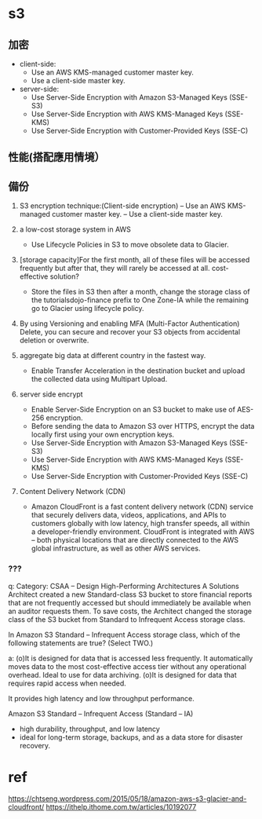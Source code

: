 # s3

## 加密
- client-side:
    - Use an AWS KMS-managed customer master key.
    - Use a client-side master key.
- server-side:
    - Use Server-Side Encryption with Amazon S3-Managed Keys (SSE-S3)
    - Use Server-Side Encryption with AWS KMS-Managed Keys (SSE-KMS)
    - Use Server-Side Encryption with Customer-Provided Keys (SSE-C)
    
## 性能(搭配應用情境）

## 備份


1. S3 encryption technique:(Client-side encryption)
    – Use an AWS KMS-managed customer master key.
    – Use a client-side master key.
  
2. a low-cost storage system in AWS
    - Use Lifecycle Policies in S3 to move obsolete data to Glacier.
  
3. [storage capacity]For the first month, all of these files will be accessed frequently but after that, they will rarely be accessed at all. cost-effective solution?
    - Store the files in S3 then after a month, change the storage class of the tutorialsdojo-finance prefix to One Zone-IA while the remaining go to Glacier using lifecycle policy.

4. By using Versioning and enabling MFA (Multi-Factor Authentication) Delete, you can secure and recover your S3 objects from accidental deletion or overwrite.

5.  aggregate big data at different country in the fastest way.
    - Enable Transfer Acceleration in the destination bucket and upload the collected data using Multipart Upload.

6. server side encrypt
    - Enable Server-Side Encryption on an S3 bucket to make use of AES-256 encryption.
    - Before sending the data to Amazon S3 over HTTPS, encrypt the data locally first using your own encryption keys.
    - Use Server-Side Encryption with Amazon S3-Managed Keys (SSE-S3)
    - Use Server-Side Encryption with AWS KMS-Managed Keys (SSE-KMS)
    - Use Server-Side Encryption with Customer-Provided Keys (SSE-C)


7. Content Delivery Network (CDN)
    - Amazon CloudFront is a fast content delivery network (CDN) service that securely delivers data, videos, applications, and APIs to customers globally with low latency, high transfer speeds, all within a developer-friendly environment. CloudFront is integrated with AWS – both physical locations that are directly connected to the AWS global infrastructure, as well as other AWS services.



### ???
q: Category: CSAA – Design High-Performing Architectures
A Solutions Architect created a new Standard-class S3 bucket to store financial reports that are not frequently accessed but should immediately be available when an auditor requests them. To save costs, the Architect changed the storage class of the S3 bucket from Standard to Infrequent Access storage class.

In Amazon S3 Standard – Infrequent Access storage class, which of the following statements are true? (Select TWO.)

a: 
(o)It is designed for data that is accessed less frequently.
It automatically moves data to the most cost-effective access tier without any operational overhead.
Ideal to use for data archiving.
(o)It is designed for data that requires rapid access when needed.


It provides high latency and low throughput performance.


Amazon S3 Standard – Infrequent Access (Standard – IA)
  - high durability, throughput, and low latency 
  - ideal for long-term storage, backups, and as a data store for disaster recovery. 

# ref
https://chtseng.wordpress.com/2015/05/18/amazon-aws-s3-glacier-and-cloudfront/
https://ithelp.ithome.com.tw/articles/10192077
